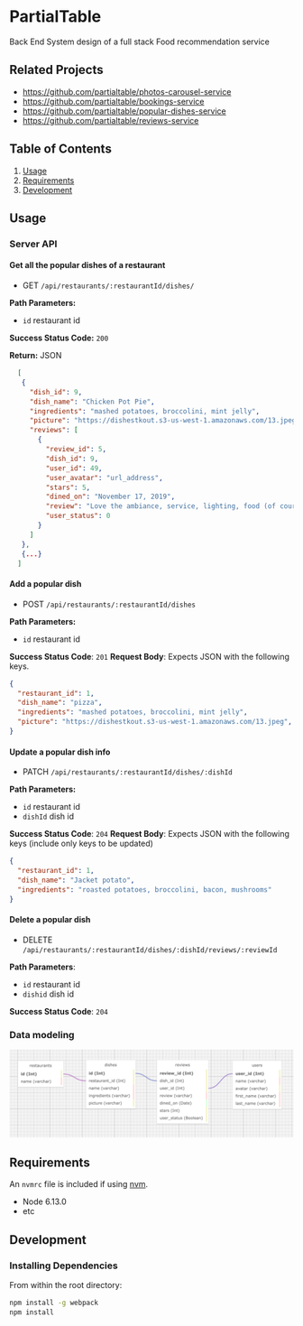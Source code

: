 # PartialTable

Back End System design of a full stack Food recommendation service

## Related Projects
  - https://github.com/partialtable/photos-carousel-service
  - https://github.com/partialtable/bookings-service
  - https://github.com/partialtable/popular-dishes-service
  - https://github.com/partialtable/reviews-service

## Table of Contents

1. [Usage](#Usage)
1. [Requirements](#requirements)
1. [Development](#development)

## Usage

### Server API

#### Get all the popular dishes of a restaurant
 * GET `/api/restaurants/:restaurantId/dishes/ `

**Path Parameters:**

 * `id` restaurant id

**Success Status Code:** `200`

**Return:** JSON
```json
  [
   {
     "dish_id": 9,
     "dish_name": "Chicken Pot Pie",
     "ingredients": "mashed potatoes, broccolini, mint jelly",
     "picture": "https://dishestkout.s3-us-west-1.amazonaws.com/13.jpeg",
     "reviews": [
       {
         "review_id": 5,
         "dish_id": 9,
         "user_id": 49,
         "user_avatar": "url_address",
         "stars": 5,
         "dined_on": "November 17, 2019",
         "review": "Love the ambiance, service, lighting, food (of course, fried chicken was superb) and Dimitri manages to always greet his guests as if they were family, which is so rare in this town",
         "user_status": 0
       }
     ]
   },
   {...}
  ]
```
#### Add a popular dish
 * POST `/api/restaurants/:restaurantId/dishes`

**Path Parameters:**
  * `id` restaurant id

**Success Status Code**: `201`
**Request Body**: Expects JSON with the following keys.
```json
{
  "restaurant_id": 1,
  "dish_name": "pizza",
  "ingredients": "mashed potatoes, broccolini, mint jelly",
  "picture": "https://dishestkout.s3-us-west-1.amazonaws.com/13.jpeg",
}
```

#### Update a popular dish info
 * PATCH `/api/restaurants/:restaurantId/dishes/:dishId`

**Path Parameters:**
  * `id` restaurant id
  * `dishId` dish id

**Success Status Code**: `204`
**Request Body**: Expects JSON with the following keys (include only keys to be updated)
```json
{
  "restaurant_id": 1,
  "dish_name": "Jacket potato",
  "ingredients": "roasted potatoes, broccolini, bacon, mushrooms"
}
```

#### Delete a popular dish
 * DELETE `/api/restaurants/:restaurantId/dishes/:dishId/reviews/:reviewId`

**Path Parameters**:
  * `id` restaurant id
  * `dishid` dish id

**Success Status Code**: `204`

### Data modeling
![Data modelling](/data_model.png)
<!-- Format: ![Alt Text](url) -->

## Requirements

An `nvmrc` file is included if using [nvm](https://github.com/creationix/nvm).

- Node 6.13.0
- etc

## Development

### Installing Dependencies

From within the root directory:

```sh
npm install -g webpack
npm install
```

